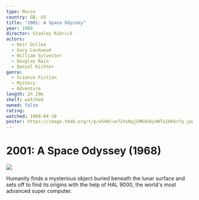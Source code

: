 ```yaml
---
type: Movie
country: GB, US
title: "2001: A Space Odyssey"
year: 1968
director: Stanley Kubrick
actors:
  - Keir Dullea
  - Gary Lockwood
  - William Sylvester
  - Douglas Rain
  - Daniel Richter
genre:
  - Science Fiction
  - Mystery
  - Adventure
length: 2h 29m
shelf: watched
owned: false
rating:
watched: 1968-04-10
poster: https://image.tmdb.org/t/p/w500/ve72VxNqjGM69Uky4WTo2bK6rfq.jpg
---
```


# 2001: A Space Odyssey (1968)

![](https://image.tmdb.org/t/p/w500/ve72VxNqjGM69Uky4WTo2bK6rfq.jpg)

Humanity finds a mysterious object buried beneath the lunar surface and sets off to find its origins with the help of HAL 9000, the world's most advanced super computer.